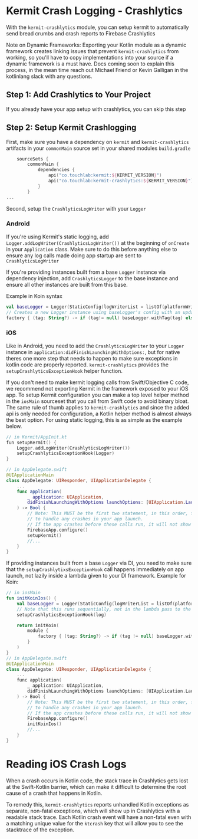 # Kermit Crash Logging - Crashlytics
With the `kermit-crashlytics` module, you can setup kermit to automatically send bread crumbs and crash reports to Firebase Crashlytics

Note on Dynamic Frameworks: Exporting your Kotlin module as a dynamic framework creates linking issues that prevent `kermit-crashlytics` from working, so you'll have to copy implementations into your source if a dynamic framework is a must have. Docs coming soon to explain this process, in the mean time reach out Michael Friend or Kevin Galligan in the kotlinlang slack with any questions.  

## Step 1: Add Crashlytics to Your Project
If you already have your app setup with crashlytics, you can skip this step

## Step 2: Setup Kermit Crashlogging 
First, make sure you have a dependency on `kermit` and `kermit-crashlytics` artifacts in your `commonMain` source set in your shared modules `build.gradle`
```kotlin
    sourceSets {
        commonMain {
            dependencies {
                api("co.touchlab:kermit:${KERMIT_VERSION}")
                api("co.touchlab:kermit-crashlytics:${KERMIT_VERSION}")
            }
        }
...
```

Second, setup the `CrashlyticsLogWriter` with your `Logger`
### Android
If you're using Kermit's static logging, add `Logger.addLogWriter(CrashlyticsLogWriter())` at the beginning of `onCreate` in your `Application` class. Make sure to do this before anything else to ensure any log calls made doing app startup are sent to `CrashlyticsLogWriter`

If you're providing instances built from a base `Logger` instance via dependency injection, add `CrashlyticsLogger` to the base instance and ensure all other instances are built from this base. 

Example in Koin syntax
```kotlin
val baseLogger = Logger(StaticConfig(logWriterList = listOf(platformWriter(), CrashlyticsWriter)))
// Creates a new Logger instance using baseLogger's config with an updated tag 
factory { (tag: String?) -> if (tag!= null) baseLogger.withTag(tag) else baseKermit }
```

### iOS
Like in Android, you need to add the `CrashlyticsLogWriter` to your `Logger` instance in `application:didFinishLaunchingWithOptions:`, but for native theres one more step that needs to happen to make sure exceptions in kotlin code are properly reported. `kermit-crashlytics` provides the `setupCrashlyticsExceptionHook` helper function. 

If you don't need to make kermit logging calls from Swift/Objective C code, we recommend not exporting Kermit in the framework exposed to your iOS app. To setup Kermit configuration you can make a top level helper method in the `iosMain` sourceset that you call from Swift code to avoid binary bloat. The same rule of thumb applies to `kermit-crashlytics` and since the added api is only needed for configuration, a Kotlin helper method is almost always the best option. For using static logging, this is as simple as the example below. 
```swift
// in Kermit/AppInit.kt
fun setupKermit() {
    Logger.addLogWriter(CrashlyticsLogWriter())
    setupCrashlyticsExceptionHook(Logger)
}

// in AppDelegate.swift
@UIApplicationMain
class AppDelegate: UIResponder, UIApplicationDelegate {
    ...
    func application(
        _ application: UIApplication, 
        didFinishLaunchingWithOptions launchOptions: [UIApplication.LaunchOptionsKey: Any]?
    ) -> Bool {
        // Note: This MUST be the first two statement, in this order, for Kermit and Crashlytics
        // to handle any crashes in your app launch. 
        // If the app crashes before these calls run, it will not show up properly in the dashboard
        FirebaseApp.configure()
        setupKermit()
        //...
    }
}
```

If providing instances built from a base `Logger` via DI, you need to make sure that the `setupCrashlytixsExceptionHook` call happens immediately on app launch, not lazily inside a lambda given to your DI framework. 
Example for Koin: 
```kotlin
// in iosMain
fun initKoinIos() {
    val baseLogger = Logger(StaticConfig(logWriterList = listOf(platformLogWriter(), CrashlyticsLogWriter())))
    // Note that this runs sequentially, not in the lambda pass to the module function
    setupCrashlyticsExceptionHook(log)

    return initKoin(
        module { 
            factory { (tag: String?) -> if (tag != null) baseLogger.withTag(tag) else baseLogger }
        }
    )
}
// in AppDelegate.swift
@UIApplicationMain
class AppDelegate: UIResponder, UIApplicationDelegate {
    ...
    func application(
        _ application: UIApplication, 
        didFinishLaunchingWithOptions launchOptions: [UIApplication.LaunchOptionsKey: Any]?
    ) -> Bool {
        // Note: This MUST be the first two statement, in this order, for Kermit and Crashlytics
        // to handle any crashes in your app launch. 
        // If the app crashes before these calls run, it will not show up properly in the dashboard
        FirebaseApp.configure()
        initKoinIos()
        //...
    }
}
```

# Reading iOS Crash Logs
When a crash occurs in Kotlin code, the stack trace in Crashlytics gets lost at the Swift-Kotlin barrier, which can make it difficult to determine the root cause of a crash that happens in Kotlin. 

To remedy this, `kermit-crashlytics` reports unhandled Kotlin exceptions as separate, non-fatal exceptions, which will show up in Crashlytics with a readable stack trace. Each Kotlin crash event will have a non-fatal even with a matching unique value for the `ktcrash` key that will allow you to see the stacktrace of the exception. 